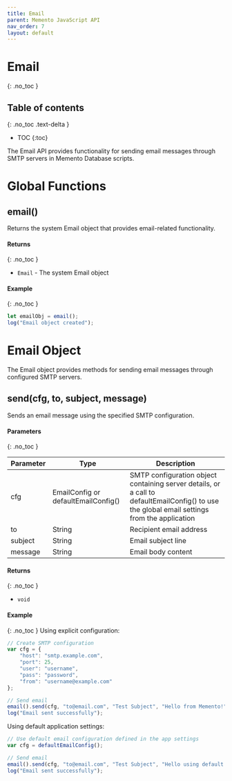 ```yaml
---
title: Email
parent: Memento JavaScript API
nav_order: 7
layout: default
---
```


# Email
{: .no_toc } 

## Table of contents
{: .no_toc .text-delta }

- TOC
{:toc}

The Email API provides functionality for sending email messages through SMTP servers in Memento Database scripts.

# Global Functions

## email()
Returns the system Email object that provides email-related functionality.

#### Returns
{: .no_toc } 
- `Email` - The system Email object

#### Example
{: .no_toc } 
```javascript
let emailObj = email();
log("Email object created");
```

# Email Object

The Email object provides methods for sending email messages through configured SMTP servers.

## send(cfg, to, subject, message)
Sends an email message using the specified SMTP configuration.

#### Parameters
{: .no_toc } 

| Parameter | Type | Description |
|-----------|------|-------------|
| cfg | EmailConfig or defaultEmailConfig() | SMTP configuration object containing server details, or a call to defaultEmailConfig() to use the global email settings from the application |
| to | String | Recipient email address |
| subject | String | Email subject line |
| message | String | Email body content |

#### Returns
{: .no_toc } 
- `void`

#### Example
{: .no_toc } 
Using explicit configuration:
```javascript
// Create SMTP configuration
var cfg = {
    "host": "smtp.example.com",
    "port": 25,
    "user": "username",
    "pass": "password",
    "from": "username@example.com"
};

// Send email
email().send(cfg, "to@email.com", "Test Subject", "Hello from Memento!");
log("Email sent successfully");
```
Using default application settings:
```javascript
// Use default email configuration defined in the app settings
var cfg = defaultEmailConfig();

// Send email
email().send(cfg, "to@email.com", "Test Subject", "Hello using default config!");
log("Email sent successfully");
```

